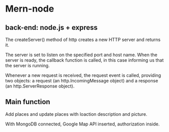 # Mern-node

## back-end: node.js + express

The createServer() method of http creates a new HTTP server and returns it.

The server is set to listen on the specified port and host name. When the server is ready, the callback function is called, in this case informing us that the server is running.

Whenever a new request is received, the request event is called, providing two objects: a request (an http.IncomingMessage object) and a response (an http.ServerResponse object).


## Main function

Add places and update places with loaction description and picture.

With MongoDB connected, Google Map API inserted, authorization inside.

